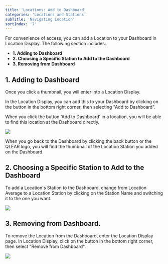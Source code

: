 ```yaml
---
title: 'Locations: Add to Dashboard'
categories: 'Locations and Stations'
subTitle: 'Navigating Location'
sortIndex: '7'
---
```

For convenience of access, you can add a Location to your Dashboard in Location Display. The following section includes:

- **1. Adding to Dashboard**
- **2. Choosing a Specific Station to Add to the Dashboard**
- **3. Removing from Dashboard**

## 1. Adding to Dashboard

Once you click a thumbnail, you will enter into a Location Display. 

In the Location Display, you can add this to your Dashboard by clicking on the button in the bottom right corner, then selecting "Add to Dashboard". 

When you click the button 'Add to Dashboard' in a location, you will be able to find this location at the Dashboard directly.   

![](https://cloud.githubusercontent.com/assets/26155270/24087780/2b1b1226-0d5e-11e7-940d-71c4f9f98d2e.jpg)

When you go back to the Dashboard by clicking the back button or the QLEAR logo, you will find the thumbnail of the Location Station you added on the Dashboard.

## 2. Choosing a Specific Station to Add to the Dashboard

To add a Location's Station to the Dashboard, change from Location Average to a Location Station by clicking on the Station Name and switching it to the one you want.

![](https://cloud.githubusercontent.com/assets/3292593/25477231/64af14c2-2b6f-11e7-86d3-859be2b4b6bd.png)

## 3. Removing from Dashboard.

To remove the Location from the Dashboard, enter the Location Display page. In Location Display, click on the button in the bottom right corner, then select "Remove from Dashboard". 

![](https://cloud.githubusercontent.com/assets/26155270/24087811/8f36f63a-0d5e-11e7-9271-a1b87dd8c32a.jpg)  